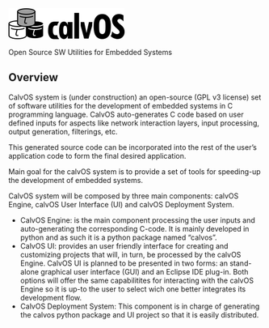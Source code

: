 <img src="doc/templates/logo_full_bw_small.png">

Open Source SW Utilities for Embedded Systems

## Overview
CalvOS system is (under construction) an open-source (GPL v3 license) set of software utilities for the development of embedded systems in C programming language. CalvOS auto-generates C code based on user defined inputs for aspects like network interaction layers, input processing, output generation, filterings, etc.

This generated source code can be incorporated into the rest of the user’s application code to form the final desired application.

Main goal for the calvOS system is to provide a set of tools for speeding-up the development of embedded systems.

CalvOS system will be composed by three main components: calvOS Engine, calvOS User Interface (UI) and calvOS Deployment System.

 - CalvOS Engine: is the main component processing the user inputs and auto-generating the corresponding C-code. It is mainly developed in python and as such it is a python package named “calvos”.
 - CalvOS UI: provides an user friendly interface for creating and customizing projects that will, in turn, be processed by the calvOS Engine. CalvOS UI is planned to be presented in two forms: an stand-alone graphical user interface (GUI) and an Eclipse IDE plug-in. Both options will offer the same capabilitites for interacting with the calvOS Engine so it is up-to the user to select wich one better integrates its development flow.
 - CalvOS Deployment System: This component is in charge of generating the calvos python package and UI project so that it is easily distributed.
